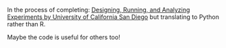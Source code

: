 In the process of completing: [Designing, Running, and Analyzing Experiments
by University of California San Diego](https://www.coursera.org/learn/designexperiments/home/welcome) but translating to Python rather than R.

Maybe the code is useful for others too!
